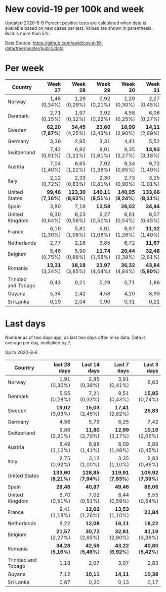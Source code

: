 # New covid-19 per 100k and week
Updated 2020-8-8
Percent positive tests are calculated when data is available based on new cases per test.  Values are shown in parenthesis.  Bold is more than 5%.

Data Source: https://github.com/owid/covid-19-data/tree/master/public/data

# Per week
|Country|Week 27|Week 28|Week 29|Week 30|Week 31|Week 32|
| --- | --: | --: | --: | --: | --: | --: |
|Norway|1,48 (0,34%) |1,29 (0,29%) |0,92 (0,21%) |1,29 (0,30%) |2,27 (0,45%) |5,60 (0,00%) |
|Denmark|2,71 (0,15%) |1,97 (0,12%) |3,92 (0,22%) |4,58 (0,25%) |6,06 (0,27%) |**13,15** (0,51%) |
|Sweden|**62,20** (**7,87%**) |**34,45** (4,25%) |**23,60** (3,43%) |**16,99** (2,90%) |**14,11** (2,69%) |**21,96** |
|Germany|3,39 |2,95 |3,31 |4,41 |5,52 |7,58 |
|Switzerland|7,42 (0,91%) |6,92 (1,21%) |8,01 (1,61%) |9,35 (2,27%) |**13,83** (3,18%) |**10,35** (1,74%) |
|Austria|7,04 (1,40%) |6,65 (1,22%) |7,92 (1,38%) |9,34 (0,85%) |9,72 (1,40%) |7,71 (0,98%) |
|Italy|2,12 (0,72%) |2,33 (0,83%) |2,30 (0,81%) |2,73 (0,90%) |3,25 (1,01%) |3,71 (0,98%) |
|United States|**99,46** (**7,16%**) |**123,30** (**8,62%**) |**140,11** (**8,51%**) |**140,95** (**8,24%**) |**133,66** (**8,31%**) |**113,27** (**7,16%**) |
|Spain|3,80 |7,19 |**13,58** |**26,02** |**34,44** |**77,37** |
|United Kingdom|6,30 (0,64%) |6,23 (0,56%) |6,27 (0,50%) |6,81 (0,54%) |6,07 (0,45%) |8,68 (0,56%) |
|France|6,16 (1,30%) |5,81 (1,08%) |6,01 (1,08%) |8,97 (1,26%) |**11,32** (1,40%) |**17,88** (0,00%) |
|Netherlands|2,77 |2,18 |3,85 |6,72 |**11,67** |**18,85** |
|Belgium|5,46 (0,75%) |5,90 (0,88%) |**11,74** (1,58%) |**20,44** (2,39%) |**32,48** (2,61%) |**23,35** (2,75%) |
|Romania|**13,31** (3,34%) |**18,18** (3,85%) |**23,97** (4,54%) |**36,32** (4,84%) |**43,84** (**5,80%**) |**43,43** (**5,43%**) |
|Trinidad and Tobago|0,43 |0,21 |0,29 |0,71 |1,86 |4,33 |
|Guyana|5,34 |2,42 |4,58 |4,20 |8,90 |**16,02** |
|Sri Lanka|0,19 |2,04 |0,90 |0,31 |0,21 |0,13 |

# Last days
Number as of two days ago, as last two days often miss data.  Data is average per day, multiplied by 7.

Up to 2020-8-6

|Country|last 28 days|Last 14 days|Last 7 days|Last 3 days|
| --- | --: | --: | --: | --: |
|Norway|1,91 (0,30%)|2,85 (0,38%)|3,91 (0,41%)|6,63|
|Denmark|5,55 (0,28%)|7,21 (0,33%)|9,51 (0,43%)|**15,95** (0,74%)|
|Sweden|**19,02** (3,03%)|**15,03** (2,45%)|**17,41** (2,82%)|**25,83**|
|Germany|4,56|5,79|6,25|7,42|
|Switzerland|9,89 (2,21%)|**11,80** (2,79%)|**12,99** (3,17%)|**10,16** (2,06%)|
|Austria|8,49 (1,12%)|8,98 (1,41%)|8,09 (1,48%)|6,89 (0,45%)|
|Italy|2,75 (0,92%)|3,12 (1,00%)|3,35 (1,10%)|2,83 (0,86%)|
|United States|**133,60** (**8,21%**)|**128,85** (**7,94%**)|**119,91** (**7,93%**)|**109,92** (**7,39%**)|
|Spain|**28,48**|**40,87**|**49,46**|**86,06**|
|United Kingdom|6,70 (0,51%)|7,02 (0,51%)|8,44 (0,59%)|8,55 (0,54%)|
|France|9,41 (1,18%)|**12,02** (1,26%)|**13,53** (1,10%)|**21,84**|
|Netherlands|8,22|**12,08**|**16,11**|**18,22**|
|Belgium|**21,57** (2,27%)|**30,72** (2,65%)|**32,81** (2,90%)|**41,19** (3,38%)|
|Romania|**34,28** (**5,16%**)|**42,59** (**5,46%**)|**43,22** (**6,92%**)|**40,80** (**5,42%**)|
|Trinidad and Tobago|1,18|2,07|3,07|2,83|
|Guyana|7,12|**10,11**|**14,11**|**10,38**|
|Sri Lanka|0,87|0,20|0,13|0,17|
